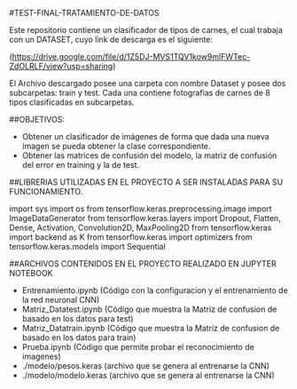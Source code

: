 #TEST-FINAL-TRATAMIENTO-DE-DATOS

Este repositorio contiene un clasificador de tipos de carnes, el cual trabaja con un DATASET, cuyo link de descarga es el siguiente:

(https://drive.google.com/file/d/1Z5DJ-MVS1TQV1kow9mIFWTec-ZdOLRLF/view?usp=sharing)

El Archivo descargado posee una carpeta con nombre Dataset y posee dos subcarpetas: train y test.  Cada una contiene fotografias de carnes de 8 tipos clasificadas en subcarpetas.

##OBJETIVOS:

  - Obtener un clasificador de imágenes de forma que dada una nueva imagen se pueda obtener la clase correspondiente.
  - Obtener las matrices de confusión del modelo, la matriz de confusión del error en training y la de test.

##LIBRERIAS UTILIZADAS EN EL PROYECTO A SER INSTALADAS PARA SU FUNCIONAMIENTO.

  import sys
  import os
  from tensorflow.keras.preprocessing.image import ImageDataGenerator
  from tensorflow.keras.layers import Dropout, Flatten, Dense, Activation, Convolution2D, MaxPooling2D
  from tensorflow.keras import backend as K
  from tensorflow.keras import optimizers
  from tensorflow.keras.models import Sequential

##ARCHIVOS CONTENIDOS EN EL PROYECTO REALIZADO EN JUPYTER NOTEBOOK

- Entrenamiento.ipynb  (Código con la configuracion y el entrenamiento de la red neuronal CNN)
- Matriz_Datatest.ipynb  (Código que muestra la Matriz de confusion de basado en los datos para test)
- Matriz_Datatrain.ipynb  (Código que muestra la Matriz de confusion de basado en los datos para train)
- Prueba.ipynb (Código que permite probar el reconocimiento de imagenes)
- ./modelo/pesos.keras  (archivo que se genera al entrenarse la CNN)
- ./modelo/modelo.keras  (archivo que se genera al entrenarse la CNN)

